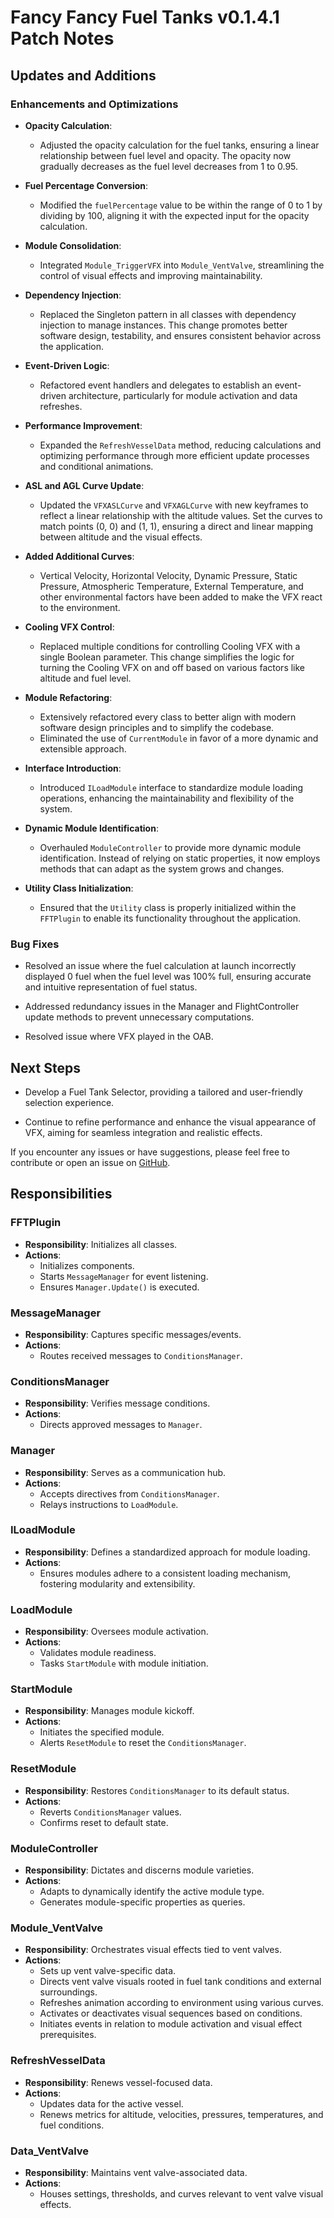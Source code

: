# Fancy Fancy Fuel Tanks v0.1.4.1 Patch Notes

## Updates and Additions

### Enhancements and Optimizations

- **Opacity Calculation**: 
  - Adjusted the opacity calculation for the fuel tanks, ensuring a linear relationship between fuel level and opacity. The opacity now gradually decreases as the fuel level decreases from 1 to 0.95.

- **Fuel Percentage Conversion**: 
  - Modified the `fuelPercentage` value to be within the range of 0 to 1 by dividing by 100, aligning it with the expected input for the opacity calculation.

- **Module Consolidation**: 
  - Integrated `Module_TriggerVFX` into `Module_VentValve`, streamlining the control of visual effects and improving maintainability.

- **Dependency Injection**: 
  - Replaced the Singleton pattern in all classes with dependency injection to manage instances. This change promotes better software design, testability, and ensures consistent behavior across the application.

- **Event-Driven Logic**: 
  - Refactored event handlers and delegates to establish an event-driven architecture, particularly for module activation and data refreshes.

- **Performance Improvement**: 
  - Expanded the `RefreshVesselData` method, reducing calculations and optimizing performance through more efficient update processes and conditional animations.

- **ASL and AGL Curve Update**: 
  - Updated the `VFXASLCurve` and `VFXAGLCurve` with new keyframes to reflect a linear relationship with the altitude values. Set the curves to match points (0, 0) and (1, 1), ensuring a direct and linear mapping between altitude and the visual effects.

- **Added Additional Curves**: 
  - Vertical Velocity, Horizontal Velocity, Dynamic Pressure, Static Pressure, Atmospheric Temperature, External Temperature, and other environmental factors have been added to make the VFX react to the environment.

- **Cooling VFX Control**: 
  - Replaced multiple conditions for controlling Cooling VFX with a single Boolean parameter. This change simplifies the logic for turning the Cooling VFX on and off based on various factors like altitude and fuel level.

- **Module Refactoring**:
  - Extensively refactored every class to better align with modern software design principles and to simplify the codebase.
  - Eliminated the use of `CurrentModule` in favor of a more dynamic and extensible approach.
  
- **Interface Introduction**:
  - Introduced `ILoadModule` interface to standardize module loading operations, enhancing the maintainability and flexibility of the system.
  
- **Dynamic Module Identification**:
  - Overhauled `ModuleController` to provide more dynamic module identification. Instead of relying on static properties, it now employs methods that can adapt as the system grows and changes.
  
- **Utility Class Initialization**:
  - Ensured that the `Utility` class is properly initialized within the `FFTPlugin` to enable its functionality throughout the application.

### Bug Fixes

- Resolved an issue where the fuel calculation at launch incorrectly displayed 0 fuel when the fuel level was 100% full, ensuring accurate and intuitive representation of fuel status.

- Addressed redundancy issues in the Manager and FlightController update methods to prevent unnecessary computations.

- Resolved issue where VFX played in the OAB.

## Next Steps

- Develop a Fuel Tank Selector, providing a tailored and user-friendly selection experience.

- Continue to refine performance and enhance the visual appearance of VFX, aiming for seamless integration and realistic effects.

If you encounter any issues or have suggestions, please feel free to contribute or open an issue on [GitHub](https://github.com/cvusmo/FFT).

## Responsibilities

### FFTPlugin

- **Responsibility**: Initializes all classes.
- **Actions**: 
  - Initializes components.
  - Starts `MessageManager` for event listening.
  - Ensures `Manager.Update()` is executed.

### MessageManager

- **Responsibility**: Captures specific messages/events.
- **Actions**: 
  - Routes received messages to `ConditionsManager`.

### ConditionsManager

- **Responsibility**: Verifies message conditions.
- **Actions**: 
  - Directs approved messages to `Manager`.

### Manager

- **Responsibility**: Serves as a communication hub.
- **Actions**: 
  - Accepts directives from `ConditionsManager`.
  - Relays instructions to `LoadModule`.

### ILoadModule

- **Responsibility**: Defines a standardized approach for module loading.
- **Actions**: 
  - Ensures modules adhere to a consistent loading mechanism, fostering modularity and extensibility.

### LoadModule

- **Responsibility**: Oversees module activation.
- **Actions**: 
  - Validates module readiness.
  - Tasks `StartModule` with module initiation.

### StartModule

- **Responsibility**: Manages module kickoff.
- **Actions**: 
  - Initiates the specified module.
  - Alerts `ResetModule` to reset the `ConditionsManager`.

### ResetModule

- **Responsibility**: Restores `ConditionsManager` to its default status.
- **Actions**: 
  - Reverts `ConditionsManager` values.
  - Confirms reset to default state.

### ModuleController

- **Responsibility**: Dictates and discerns module varieties.
- **Actions**:
  - Adapts to dynamically identify the active module type.
  - Generates module-specific properties as queries.

### Module_VentValve

- **Responsibility**: Orchestrates visual effects tied to vent valves.
- **Actions**: 
  - Sets up vent valve-specific data.
  - Directs vent valve visuals rooted in fuel tank conditions and external surroundings.
  - Refreshes animation according to environment using various curves.
  - Activates or deactivates visual sequences based on conditions.
  - Initiates events in relation to module activation and visual effect prerequisites.

### RefreshVesselData

- **Responsibility**: Renews vessel-focused data.
- **Actions**:
  - Updates data for the active vessel.
  - Renews metrics for altitude, velocities, pressures, temperatures, and fuel conditions.

### Data_VentValve

- **Responsibility**: Maintains vent valve-associated data.
- **Actions**:
  - Houses settings, thresholds, and curves relevant to vent valve visual effects.
